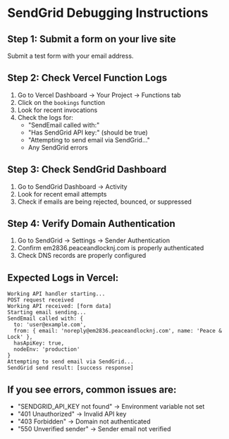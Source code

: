 # SendGrid Debugging Instructions

## Step 1: Submit a form on your live site
Submit a test form with your email address.

## Step 2: Check Vercel Function Logs
1. Go to Vercel Dashboard → Your Project → Functions tab
2. Click on the `bookings` function
3. Look for recent invocations
4. Check the logs for:
   - "SendEmail called with:"
   - "Has SendGrid API key:" (should be true)
   - "Attempting to send email via SendGrid..."
   - Any SendGrid errors

## Step 3: Check SendGrid Dashboard
1. Go to SendGrid Dashboard → Activity
2. Look for recent email attempts
3. Check if emails are being rejected, bounced, or suppressed

## Step 4: Verify Domain Authentication
1. Go to SendGrid → Settings → Sender Authentication
2. Confirm em2836.peaceandlocknj.com is properly authenticated
3. Check DNS records are properly configured

## Expected Logs in Vercel:
```
Working API handler starting...
POST request received
Working API received: [form data]
Starting email sending...
SendEmail called with: {
  to: 'user@example.com',
  from: { email: 'noreply@em2836.peaceandlocknj.com', name: 'Peace & Lock' },
  hasApiKey: true,
  nodeEnv: 'production'
}
Attempting to send email via SendGrid...
SendGrid send result: [success response]
```

## If you see errors, common issues are:
- "SENDGRID_API_KEY not found" → Environment variable not set
- "401 Unauthorized" → Invalid API key
- "403 Forbidden" → Domain not authenticated
- "550 Unverified sender" → Sender email not verified